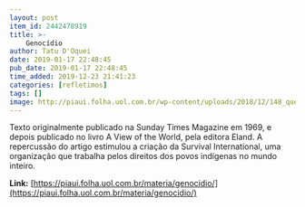 ```yaml
---
layout: post
item_id: 2442478919
title: >-
    Genocídio
author: Tatu D'Oquei
date: 2019-01-17 22:48:45
pub_date: 2019-01-17 22:48:45
time_added: 2019-12-23 21:41:23
categories: [refletimos]
tags: []
image: http://piaui.folha.uol.com.br/wp-content/uploads/2018/12/148_questoes-brasileiras-II_redes.jpg
---
```


Texto originalmente publicado na Sunday Times Magazine em 1969, e depois publicado no livro A View of the World, pela editora Eland. A repercussão do artigo estimulou a criação da Survival International, uma organização que trabalha pelos direitos dos povos indígenas no mundo inteiro.

**Link:** [https://piaui.folha.uol.com.br/materia/genocidio/](https://piaui.folha.uol.com.br/materia/genocidio/)


